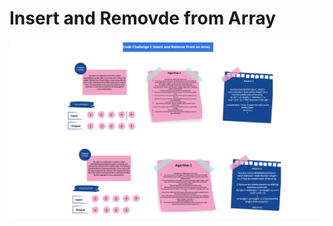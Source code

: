# Insert and Removde from Array






![Alt text](<Team Process Brainstorm Whiteboard in Blue Green Modern Professional Style (1).png>)
